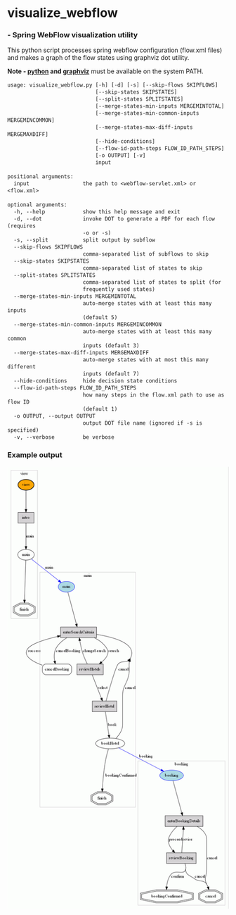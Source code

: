 # visualize_webflow

### - Spring WebFlow visualization utility

This python script processes spring webflow configuration (flow.xml files) and makes a graph of the flow states using graphviz dot utility.

**Note - [python](https://www.python.org/downloads/) and [graphviz](http://www.graphviz.org/Download.php)** must be available on the system PATH.

```
usage: visualize_webflow.py [-h] [-d] [-s] [--skip-flows SKIPFLOWS]
                            [--skip-states SKIPSTATES]
                            [--split-states SPLITSTATES]
                            [--merge-states-min-inputs MERGEMINTOTAL]
                            [--merge-states-min-common-inputs MERGEMINCOMMON]
                            [--merge-states-max-diff-inputs MERGEMAXDIFF]
                            [--hide-conditions]
                            [--flow-id-path-steps FLOW_ID_PATH_STEPS]
                            [-o OUTPUT] [-v]
                            input

positional arguments:
  input                 the path to <webflow-servlet.xml> or <flow.xml>

optional arguments:
  -h, --help            show this help message and exit
  -d, --dot             invoke DOT to generate a PDF for each flow (requires
                        -o or -s)
  -s, --split           split output by subflow
  --skip-flows SKIPFLOWS
                        comma-separated list of subflows to skip
  --skip-states SKIPSTATES
                        comma-separated list of states to skip
  --split-states SPLITSTATES
                        comma-separated list of states to split (for
                        frequently used states)
  --merge-states-min-inputs MERGEMINTOTAL
                        auto-merge states with at least this many inputs
                        (default 5)
  --merge-states-min-common-inputs MERGEMINCOMMON
                        auto-merge states with at least this many common
                        inputs (default 3)
  --merge-states-max-diff-inputs MERGEMAXDIFF
                        auto-merge states with at most this many different
                        inputs (default 7)
  --hide-conditions     hide decision state conditions
  --flow-id-path-steps FLOW_ID_PATH_STEPS
                        how many steps in the flow.xml path to use as flow ID
                        (default 1)
  -o OUTPUT, --output OUTPUT
                        output DOT file name (ignored if -s is specified)
  -v, --verbose         be verbose
```

### Example output

![example output](https://raw.githubusercontent.com/rustyx/visualize_webflow/samples/booking-portlet-mvc.gif)
